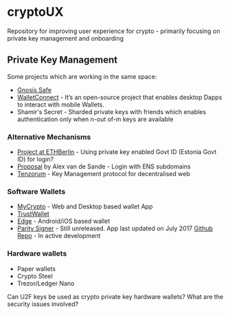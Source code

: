 # cryptoUX
Repository for improving user experience for crypto - primarily focusing on private key management and onboarding

## Private Key Management
Some projects which are working in the same space:
* [Gnosis Safe](https://safe.gnosis.io)
* [WalletConnect](https://walletconnect.org/) - It’s an open-source project that enables desktop Dapps to interact with mobile Wallets.
* Shamir's Secret - Sharded private keys with friends which enables authentication only when n-out of-m  keys are available

### Alternative Mechanisms
* [Project at ETHBerlin](https://devpost.com/software/ethstonia-identity) - Using private key enabled Govt ID (Estonia Govt ID) for login?   
* [Proposal](https://github.com/ethereum/EIPs/pull/1078) by Alex van de Sande - Login with ENS subdomains
* [Tenzorum](https://tenzorum.org/) - Key Management protocol for decentralised web

### Software Wallets
* [MyCrypto](https://mycrypto.com/) - Web and Desktop based wallet App
* [TrustWallet](https://github.com/TrustWallet)
* [Edge](https://edge.app/) - Android/iOS based wallet
* [Parity Signer](https://play.google.com/store/apps/details?id=com.nativesigner&hl=en_IN) - Still unreleased. App last updated on July 2017
  [Github Repo](https://github.com/paritytech/parity-signer) - In active development

### Hardware wallets
* Paper wallets
* Crypto Steel
* Trezor/Ledger Nano

Can U2F keys be used as crypto private key hardware wallets? What are the security issues involved?


